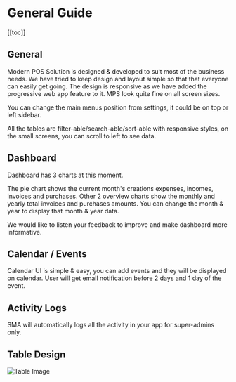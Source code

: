 # General Guide

[[toc]]

## General

Modern POS Solution is designed & developed to suit most of the business needs. We have tried to keep design and layout simple so that that everyone can easily get going. The design is responsive as we have added the progressive web app feature to it. MPS look quite fine on all screen sizes.

You can change the main menus position from settings, it could be on top or left sidebar.

All the tables are filter-able/search-able/sort-able with responsive styles, on the small screens, you can scroll to left to see data.

## Dashboard

Dashboard has 3 charts at this moment.

The pie chart shows the current month's creations expenses, incomes, invoices and purchases. Other 2 overview charts show the monthly and yearly total invoices and purchases amounts. You can change the month & year to display that month & year data.

We would like to listen your feedback to improve and make dashboard more informative.

## Calendar / Events

Calendar UI is simple & easy, you can add events and they will be displayed on calendar. User will get email notification before 2 days and 1 day of the event.

## Activity Logs

SMA will automatically logs all the activity in your app for super-admins only.

## Table Design

![Table Image](/sbm-guide/assets/img/table-design.png 'Table Design')
